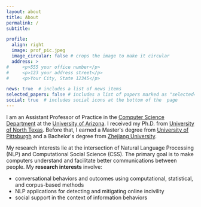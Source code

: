 ```yaml
---
layout: about
title: About
permalink: /
subtitle: 

profile:
  align: right
  image: prof_pic.jpeg
  image_circular: false # crops the image to make it circular
  address: >
#     <p>555 your office number</p>
#     <p>123 your address street</p>
#     <p>Your City, State 12345</p>

news: true  # includes a list of news items
selected_papers: false # includes a list of papers marked as "selected={true}"
social: true  # includes social icons at the bottom of the  page
---
```


I am an Assistant Professor of Practice in the [Computer Science Department](https://www.cs.arizona.edu/) at the [University of Arizona](https://www.arizona.edu/).
I received my Ph.D. from [University of North Texas](https://informationscience.unt.edu/).
Before that, I earned a Master's degree from [University of Pittsburgh](https://www.sci.pitt.edu/) and a Bachelor's degree from [Zhejiang University](https://www.zju.edu.cn/english/).

My research interests lie at the intersection of Natural Language Processing (NLP) and Computational Social Science (CSS).
The primary goal is to make computers understand and facilitate better communications between people. My **research interests** involve:

- conversational behaviors and outcomes using computational, statistical, and corpus-based methods
- NLP applications for detecting and mitigating online incivility
- social support in the context of information behaviors


